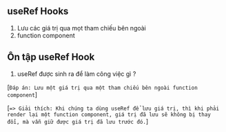 ## useRef Hooks

1. Lưu các giá trị qua mọt tham chiếu bên ngoài
2. function component

## Ôn tập useRef Hook

1. useRef được sinh ra để làm công việc gì ?

[` Đáp án: Lưu một giá trị qua một tham chiếu bên ngoài function component `]

[`=> Giải thích: Khi chúng ta dùng useRef để lưu giá trị, thì khi phải render lại một function component, giá trị đã lưu sẽ không bị thay đổi, mà vẫn giữ được giá trị đã lưu trước đó.`]
